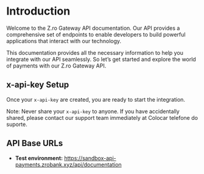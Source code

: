 # Introduction

Welcome to the Z.ro Gateway API documentation. Our API provides a comprehensive set of endpoints to enable developers to build powerful applications that interact with our technology.

This documentation provides all the necessary information to help you integrate with our API seamlessly. So let’s get started and explore the world of payments with our Z.ro Gateway API.

## x-api-key Setup

Once your `x-api-key` are created, you are ready to start the integration.

Note: Never share your `x-api-key` to anyone. If you have accidentally shared, please contact our support team immediately at Colocar telefone do suporte.

## API Base URLs

- **Test environment:** <a href="https://sandbox-api-payments.zrobank.xyz/api/documentation">https://sandbox-api-payments.zrobank.xyz/api/documentation</a>
